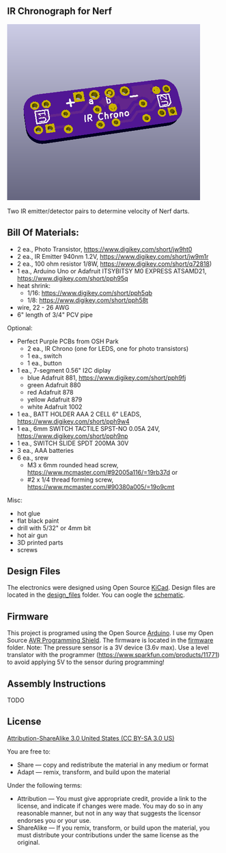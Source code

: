 IR Chronograph for Nerf
------------

![progject](project.png) 

Two IR emitter/detector pairs to determine velocity of Nerf darts.


Bill Of Materials:
-----------------

- 2 ea., Photo Transistor, https://www.digikey.com/short/jw9ht0
- 2 ea., IR Emitter 940nm 1.2V, https://www.digikey.com/short/jw9m1r
- 2 ea., 100 ohm resistor 1/8W, https://www.digikey.com/short/q72818)
- 1 ea., Arduino Uno or Adafruit ITSYBITSY M0 EXPRESS ATSAMD21, https://www.digikey.com/short/pph95q
- heat shrink:
  - 1/16: https://www.digikey.com/short/pph5qb
  - 1/8: https://www.digikey.com/short/pph58t
- wire, 22 - 26 AWG
- 6" length of 3/4" PCV pipe

Optional:

- Perfect Purple PCBs from OSH Park
  - 2 ea., IR Chrono (one for LEDS, one for photo transistors)
  - 1 ea., switch
  - 1 ea., button  
- 1 ea., 7-segment 0.56" I2C diplay
  - blue Adafruit 881, https://www.digikey.com/short/pph9fj
  - green Adafruit 880
  - red Adafruit 878
  - yellow Adafruit 879
  - white Adafruit 1002
- 1 ea., BATT HOLDER AAA 2 CELL 6" LEADS, https://www.digikey.com/short/pph9w4
- 1 ea., 6mm SWITCH TACTILE SPST-NO 0.05A 24V, https://www.digikey.com/short/pph9np
- 1 ea., SWITCH SLIDE SPDT 200MA 30V
- 3 ea., AAA batteries
- 6 ea., srew
    - M3 x 6mm rounded head screw, https://www.mcmaster.com/#92005a116/=19rb37d or
	- #2 x 1/4 thread forming screw, https://www.mcmaster.com/#90380a005/=19o9cmt

Misc:

- hot glue
- flat black paint
- drill with 5/32" or 4mm bit
- hot air gun
- 3D printed parts
- screws


Design Files
------------
The electronics were designed using Open Source [KiCad](http://kicad-pcb.org/). Design files are located in the [design_files](design_files/) folder.  You can oogle the [schematic](docs/schematic.pdf).

Firmware
--------
This project is programed using the Open Source [Arduino](https://www.arduino.cc/). I use my Open Source [AVR Programming Shield](https://www.tindie.com/products/MakersBox/yet-another-programming-shield/). The firmware is located in the [firmware](firmware/) folder.
Note: The pressure sensor is a 3V device (3.6v max).  Use a level translator with the programmer (https://www.sparkfun.com/products/11771) to avoid applying 5V to the sensor during programming!

Assembly Instructions
---------------------
TODO

License
-------
[Attribution-ShareAlike 3.0 United States (CC BY-SA 3.0 US)](https://creativecommons.org/licenses/by-sa/3.0/us/)

You are free to:

- Share — copy and redistribute the material in any medium or format
- Adapt — remix, transform, and build upon the material

Under the following terms:

- Attribution — You must give appropriate credit, provide a link to the license, and indicate if changes were made. You may do so in any reasonable manner, but not in any way that suggests the licensor endorses you or your use.
- ShareAlike — If you remix, transform, or build upon the material, you must distribute your contributions under the same license as the original.
